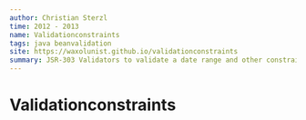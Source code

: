 ```yaml
---
author: Christian Sterzl
time: 2012 - 2013
name: Validationconstraints
tags: java beanvalidation
site: https://waxolunist.github.io/validationconstraints
summary: JSR-303 Validators to validate a date range and other constraints.
---
```


# Validationconstraints


